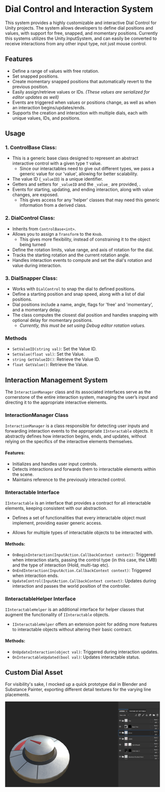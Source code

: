 # Dial Control and Interaction System

This system provides a highly customizable and interactive Dial Control for Unity projects. The system allows developers to define dial positions and values, with support for free, snapped, and momentary positions. Currently this systems utilizes the Unity.InputSystem, and can easily be converted to receive interactions from any other input type, not just mouse control.

## Features
- Define a range of values with free rotation.
- Set snapped positions.
- Create momentary snapped positions that automatically revert to the previous position.
- Easily assign/retrieve values or IDs. *(These values are serialized for editor updates as well)*
- Events are triggered when values or positions change, as well as when an interaction begins/updates/ends.
- Supports the creation and interaction with multiple dials, each with unique values, IDs, and positions. 
## Usage

### 1. **ControlBase Class:**
- This is a generic base class designed to represent an abstract interactive control with a given type `T` value.
	- Since our interactables need to give out different types, we pass a generic value for our 'value', allowing for better scalability.
- The value ID (`_valueID`) is a unique identifier.
- Getters and setters for `_valueID` and the `_value_` are provided, .
- Events for starting, updating, and ending interaction, along with value changes, are exposed.
	- This gives access for any 'helper' classes that may need this generic information from a derived class.
  
### 2. **DialControl Class:**
- Inherits from `ControlBase<int>`.
- Allows you to assign a `Transform` to the `Knob`.
	- This gives more flexibility, instead of constraining it to the object being turned
- Define the rotation limits, value range, and axis of rotation for the dial.
- Tracks the starting rotation and the current rotation angle.
- Handles interaction events to compute and set the dial's rotation and value during interaction.

### 3. **DialSnapper Class:**
- Works with `DialControl` to snap the dial to defined positions.
- Define a starting position and snap speed, along with a list of dial positions.
- Dial positions include a name, angle, flags for 'free' and 'momentary', and a momentary delay.
- The class computes the closest dial position and handles snapping with optional delay for momentary positions.
	- *Currently, this must be set using Debug editor rotation values.*

### Methods
- `SetValueID(string val)`: Set the Value ID.
- `SetValue(float val)`: Set the Value.
- `string GetValueID()`: Retrieve the Value ID.
- `float GetValue()`: Retrieve the Value.

## Interaction Management System

The `InteractionManager` class and its associated interfaces serve as the cornerstone of the entire interaction system, managing the user’s input and directing it to the appropriate interactive  elements.

### InteractionManager Class

`InteractionManager` is a class responsible for detecting user inputs and forwarding interaction events to the appropriate `IInteractable` objects. It abstractly defines how interaction begins, ends, and updates, without relying on the specifics of the interactive elements themselves.

#### Features:
- Initializes and handles user input controls.
- Detects interactions and forwards them to interactable elements within the scene.
- Maintains reference to the previously interacted control.

### IInteractable Interface

`IInteractable` is an interface that provides a contract for all interactable elements, keeping consistent with our abstraction.

- Defines a set of functionalities that every interactable object must implement, providing easier generic access.
  
- Allows for multiple types of interactable objects to be interacted with.

#### Methods:
- `OnBeginInteraction(InputAction.CallbackContext context)`: Triggered when interaction starts, passing the control type (in this case, the LMB) and the type of interaction (Hold, multi-tap etc).
- `OnEndInteraction(InputAction.CallbackContext context)`: Triggered when interaction ends.
- `UpdateControl(InputAction.CallbackContext context)`: Updates during interaction and passes the world position of the controller.

### IInteractableHelper Interface

`IInteractableHelper` is an additional interface for helper classes that augment the functionality of `IInteractable` objects.

- `IInteractableHelper` offers an extension point for adding more features to interactable objects without altering their basic contract.

#### Methods:
- `OnUpdateInteraction(object val)`: Triggered during interaction updates. 
- `OnInteractableUpdated(bool val)`: Updates interactable status.

## Custom Dial Asset
For visibility's sake, I mocked up a quick prototype dial in Blender and Substance Painter, exporting different detail textures for the varying line placements.

![Dial Substance Image](/_Images/Dial_Substance.png)
